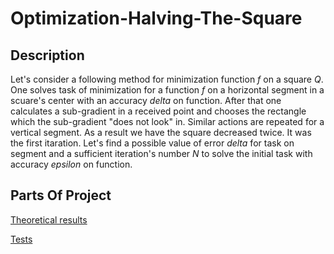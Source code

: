 # Optimization-Halving-The-Square

## Description

Let's consider a following method for minimization function *f* on a square *Q*. One solves task of minimization for a function *f* on a horizontal segment in a scuare's center with an accuracy *delta* on function. After that one calculates a sub-gradient in a received point and chooses the rectangle which the sub-gradient "does not look" in. Similar actions are repeated for a vertical segment. As a result we have the square decreased twice. It was the first itaration. Let's find a possible value of error *delta* for task on segment and a sufficient iteration's number *N* to solve the initial task with accuracy *epsilon* on function.

## Parts Of Project

[Theoretical results](https://github.com/ASEDOS999/Optimization-Halving-The-Square/One-method.pdf)

[Tests](https://github.com/ASEDOS999/Optimization-Halving-The-Square/Tests)
